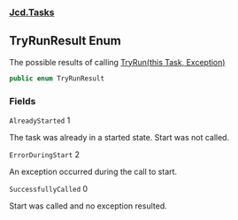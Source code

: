 ### [Jcd.Tasks](Jcd.Tasks.md 'Jcd.Tasks')

## TryRunResult Enum

The possible results of calling [TryRun(this Task, Exception)](Jcd.Tasks.TaskExtensions.TryRun(thisSystem.Threading.Tasks.Task,System.Exception).md 'Jcd.Tasks.TaskExtensions.TryRun(this System.Threading.Tasks.Task, System.Exception)')

```csharp
public enum TryRunResult
```
### Fields

<a name='Jcd.Tasks.TryRunResult.AlreadyStarted'></a>

`AlreadyStarted` 1

The task was already in a started state. Start was not called.

<a name='Jcd.Tasks.TryRunResult.ErrorDuringStart'></a>

`ErrorDuringStart` 2

An exception occurred during the call to start.

<a name='Jcd.Tasks.TryRunResult.SuccessfullyCalled'></a>

`SuccessfullyCalled` 0

Start was called and no exception resulted.